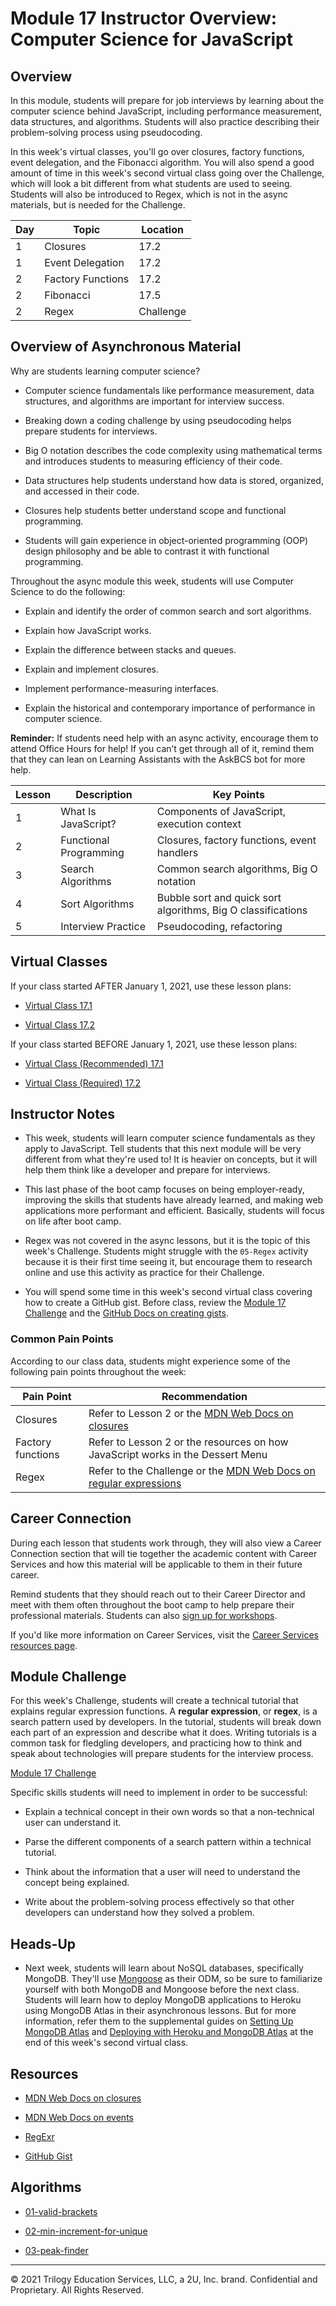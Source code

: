 # Module 17 Instructor Overview: Computer Science for JavaScript

## Overview

In this module, students will prepare for job interviews by learning about the computer science behind JavaScript, including performance measurement, data structures, and algorithms. Students will also practice describing their problem-solving process using pseudocoding.

In this week's virtual classes, you'll go over closures, factory functions, event delegation, and the Fibonacci algorithm. You will also spend a good amount of time in this week's second virtual class going over the Challenge, which will look a bit different from what students are used to seeing. Students will also be introduced to Regex, which is not in the async materials, but is needed for the Challenge.

| Day  | Topic              | Location     |
| ---  | ---                | ---          |
| 1    | Closures           | 17.2         |
| 1    | Event Delegation   | 17.2         |
| 2    | Factory Functions   | 17.2         |
| 2    | Fibonacci          | 17.5         |
| 2    | Regex              | Challenge    |

## Overview of Asynchronous Material 

Why are students learning computer science?

* Computer science fundamentals like performance measurement, data structures, and algorithms are important for interview success.

* Breaking down a coding challenge by using pseudocoding helps prepare students for interviews.

* Big O notation describes the code complexity using mathematical terms and introduces students to measuring efficiency of their code.

* Data structures help students understand how data is stored, organized, and accessed in their code.

* Closures help students better understand scope and functional programming.

* Students will gain experience in object-oriented programming (OOP) design philosophy and be able to contrast it with functional programming.

Throughout the async module this week, students will use Computer Science to do the following:

* Explain and identify the order of common search and sort algorithms.

* Explain how JavaScript works.

* Explain the difference between stacks and queues.

* Explain and implement closures.

* Implement performance-measuring interfaces.

* Explain the historical and contemporary importance of performance in computer science.

**Reminder:** If students need help with an async activity, encourage them to attend Office Hours for help! If you can’t get through all of it, remind them that they can lean on Learning Assistants with the AskBCS bot for more help.

| Lesson           | Description            | Key Points                                                   |
| ---              | ---                    | ---                                                          |
| 1                | What Is JavaScript?    | Components of JavaScript, execution context                  |
| 2                | Functional Programming | Closures, factory functions, event handlers                  |
| 3                | Search Algorithms      | Common search algorithms, Big O notation                     |
| 4                | Sort Algorithms        | Bubble sort and quick sort algorithms, Big O classifications |
| 5                | Interview Practice     | Pseudocoding, refactoring                                    |

## Virtual Classes

If your class started AFTER January 1, 2021, use these lesson plans:

* [Virtual Class 17.1](./17.1-REQUIRED.md)

* [Virtual Class 17.2](./17.2-REQUIRED.md)

If your class started BEFORE January 1, 2021, use these lesson plans:

* [Virtual Class (Recommended) 17.1](./17.1-RECOMMENDED.md)

* [Virtual Class (Required) 17.2](./17.2-REQUIRED.md)

## Instructor Notes

* This week, students will learn computer science fundamentals as they apply to JavaScript. Tell students that this next module will be very different from what they're used to! It is heavier on concepts, but it will help them think like a developer and prepare for interviews. 

* This last phase of the boot camp focuses on being employer-ready, improving the skills that students have already learned, and making web applications more performant and efficient. Basically, students will focus on life after boot camp.

* Regex was not covered in the async lessons, but it is the topic of this week's Challenge. Students might struggle with the `05-Regex` activity because it is their first time seeing it, but encourage them to research online and use this activity as practice for their Challenge.

* You will spend some time in this week's second virtual class covering how to create a GitHub gist. Before class, review the [Module 17 Challenge](../../01-Class-Content/17-CS/02-Challenge) and the [GitHub Docs on creating gists](https://help.github.com/en/github/writing-on-github/creating-gists).


### Common Pain Points

According to our class data, students might experience some of the following pain points throughout the week:

| Pain Point                          | Recommendation       |
| ---                                 | ---                  |
| Closures | Refer to Lesson 2 or the [MDN Web Docs on closures](https://developer.mozilla.org/en-US/docs/Web/JavaScript/Closures) |
| Factory functions | Refer to Lesson 2 or the resources on how JavaScript works in the Dessert Menu|
| Regex | Refer to the Challenge or the [MDN Web Docs on regular expressions](https://developer.mozilla.org/en-US/docs/Web/JavaScript/Guide/Regular_Expressions)|

## Career Connection

During each lesson that students work through, they will also view a Career Connection section that will tie together the academic content with Career Services and how this material will be applicable to them in their future career.

Remind students that they should reach out to their Career Director and meet with them often throughout the boot camp to help prepare their professional materials. Students can also [sign up for workshops](https://careerservicesonlineevents.splashthat.com/).

If you'd like more information on Career Services, visit the [Career Services resources page](https://mycareerspot.org/).

## Module Challenge

For this week's Challenge, students will create a technical tutorial that explains regular expression functions. A **regular expression**, or **regex**, is a search pattern used by developers. In the tutorial, students will break down each part of an expression and describe what it does. Writing tutorials is a common task for fledgling developers, and practicing how to think and speak about technologies will prepare students for the interview process.

[Module 17 Challenge](../../01-Class-Content/17-CS/02-Challenge)

Specific skills students will need to implement in order to be successful:

* Explain a technical concept in their own words so that a non-technical user can understand it.

* Parse the different components of a search pattern within a technical tutorial.

* Think about the information that a user will need to understand the concept being explained.

* Write about the problem-solving process effectively so that other developers can understand how they solved a problem.

## Heads-Up

* Next week, students will learn about NoSQL databases, specifically MongoDB. They'll use [Mongoose](https://mongoosejs.com/docs/) as their ODM, so be sure to familiarize yourself with both MongoDB and Mongoose before the next class. Students will learn how to deploy MongoDB applications to Heroku using MongoDB Atlas in their asynchronous lessons. But for more information, refer them to the supplemental guides on [Setting Up MongoDB Atlas](../../01-Class-Content/18-NoSQL/04-Supplemental/MongoAtlas-Setup.md) and [Deploying with Heroku and MongoDB Atlas](../../01-Class-Content/18-NoSQL/04-Supplemental/MongoAtlas-Deploy.md) at the end of this week's second virtual class.

## Resources

* [MDN Web Docs on closures](https://developer.mozilla.org/en-US/docs/Web/JavaScript/Closures)

* [MDN Web Docs on events](https://developer.mozilla.org/en-US/docs/Learn/JavaScript/Building_blocks/Events)

* [RegExr](https://regexr.com/)

* [GitHub Gist](https://gist.github.com/)

## Algorithms

* [01-valid-brackets](../../01-Class-Content/17-CS/03-Algorithms/01-valid-brackets)

* [02-min-increment-for-unique](../../01-Class-Content/17-CS/03-Algorithms/02-min-increment-for-unique)

* [03-peak-finder](../../01-Class-Content/17-CS/03-Algorithms/03-peak-finder)

---
© 2021 Trilogy Education Services, LLC, a 2U, Inc. brand.  Confidential and Proprietary.  All Rights Reserved.
